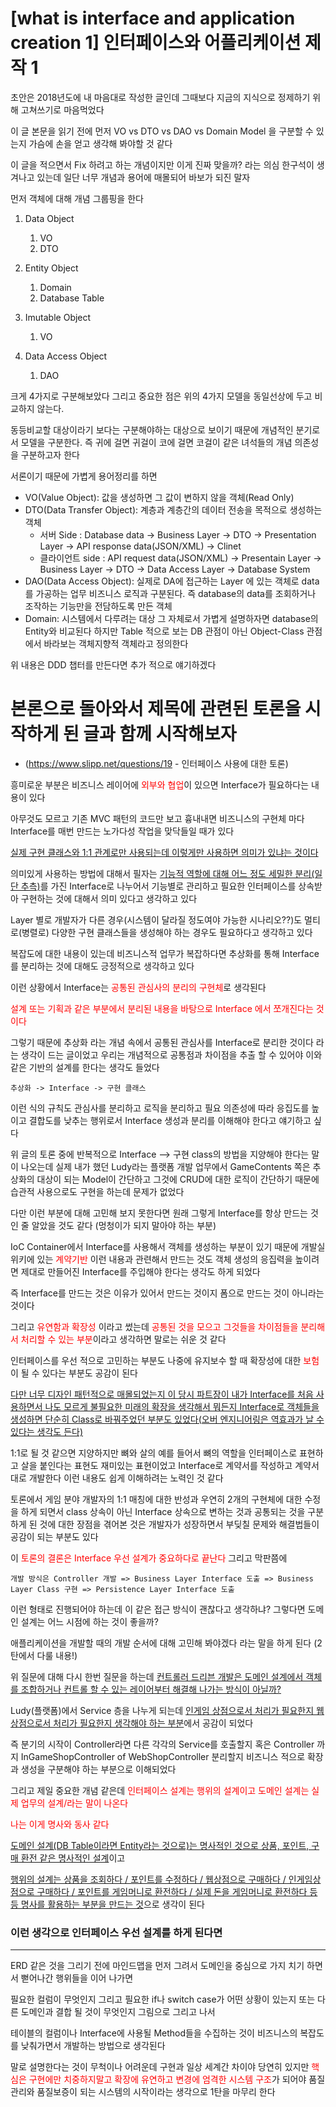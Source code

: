 # [what is interface and application creation 1] 인터페이스와 어플리케이션 제작 1

초안은 2018년도에 내 마음대로 작성한 글인데 그때보다 지금의 지식으로 정제하기 위해 고쳐쓰기로 마음먹었다 

이 글 본문을 읽기 전에 먼저 VO vs DTO vs DAO vs Domain Model 을 구분할 수 있는지 가슴에 손을 얻고 생각해 봐야할 것 같다

이 글을 적으면서 Fix 하려고 하는 개념이지만 이게 진짜 맞을까? 라는 의심 한구석이 생겨나고 있는데 일단 너무 개념과 용어에 매몰되어 바보가 되진 말자 

먼저 객체에 대해 개념 그룹핑을 한다 
1. Data Object 
   1. VO
   2. DTO

2. Entity Object 
   1. Domain
   2. Database Table

3. Imutable Object 
   1. VO

4. Data Access Object 
   1. DAO

크게 4가지로 구분해보았다 그리고 중요한 점은 위의 4가지 모델을 동일선상에 두고 비교하지 않는다. 

동등비교할 대상이라기 보다는 구분해야하는 대상으로 보이기 때문에 개념적인 분기로서 모델을 구분한다. 즉 귀에 걸면 귀걸이 코에 걸면 코걸이 같은 녀석들의 개념 의존성을 구분하고자 한다

서론이기 때문에 가볍게 용어정리를 하면 

* VO(Value Object): 값을 생성하면 그 값이 변하지 않을 객체(Read Only)
* DTO(Data Transfer Object): 계층과 계층간의 데이터 전송을 목적으로 생성하는 객체
  * 서버 Side :  Database data -> Business Layer -> DTO -> Presentation Layer -> API response data(JSON/XML) -> Clinet
  * 클라이언트 side : API request data(JSON/XML) -> Presentain Layer -> Business Layer -> DTO -> Data Access Layer -> Database System
* DAO(Data Access Object): 실제로 DA에 접근하는 Layer 에 있는 객체로 data를 가공하는 업무 비즈니스 로직과 구분된다. 즉 database의 data를 조회하거나 조작하는 기능만을 전담하도록 만든 객체
* Domain: 시스템에서 다루려는 대상 그 자체로서 가볍게 설명하자면 database의 Entity와 비교된다 하지만 Table 적으로 보는 DB 관점이 아닌 Object-Class 관점에서 바라보는 객체지향적 객체라고 정의한다

위 내용은 DDD 챕터를 만든다면 추가 적으로 얘기하겠다 

# 본론으로 돌아와서 제목에 관련된 토론을 시작하게 된 글과 함께 시작해보자
- (https://www.slipp.net/questions/19 - 인터페이스 사용에 대한 토론)

흥미로운 부분은 비즈니스 레이어에 <span style="color:red">외부와 협업</span>이 있으면 Interface가 필요하다는 내용이 있다 

아무것도 모르고 기존 MVC 패턴의 코드만 보고 흉내내면 비즈니스의 구현체 마다 Interface를 매번 만드는 노가다성 작업을 맞닥들일 때가 있다

<u>실제 구현 클래스와 1:1 관계로만 사용되는데 이렇게만 사용하면 의미가 있냐는 것이다</u>

의미있게 사용하는 방법에 대해서 필자는 <u>기능적 역할에 대해 어느 정도 세밀한 분리(일단 추측)</u>를 가진 Interface로 나누어서 기능별로 관리하고 필요한 인터페이스를 상속받아 구현하는 것에 대해서 의미 있다고 생각하고 있다

Layer 별로 개발자가 다른 경우(시스템이 달라질 정도여야 가능한 시나리오??)도 멀티로(병렬로) 다양한 구현 클래스들을 생성해야 하는 경우도 필요하다고 생각하고 있다

복잡도에 대한 내용이 있는데 비즈니스적 업무가 복잡하다면 추상화를 통해 Interface를 분리하는 것에 대해도 긍정적으로 생각하고 있다

이런 상황에서 Interface는 <span style="color:red">공통된 관심사의 분리의 구현체</span>로 생각된다

<span style="color:red">설계 또는 기획과 같은 부분에서 분리된 내용을 바탕으로 Interface 에서 쪼개진다는 것이다</span> 

그렇기 때문에 추상화 라는 개념 속에서 공통된 관심사를 Interface로 분리한 것이다 라는 생각이 드는 글이었고 우리는 개념적으로 공통점과 차이점을 추출 할 수 있어야 이와 같은 기반의 설계를 한다는 생각도 들었다

```
추상화 -> Interface -> 구현 클래스
```

이런 식의 규칙도 관심사를 분리하고 로직을 분리하고 필요 의존성에 따라 응집도를 높이고 결합도를 낮추는 행위로서 Interface 생성과 분리를 이해해야 한다고 얘기하고 싶다

위 글의 토론 중에 반복적으로 Interface –> 구현 class의 방법을 지양해야 한다는 말이 나오는데 실제 내가 했던 Ludy라는 플랫폼 개발 업무에서 GameContents 쪽은 추상화의 대상이 되는 Model이 간단하고 그것에 CRUD에 대한 로직이 간단하기 때문에 습관적 사용으로도 구현을 하는데 문제가 없었다 

다만 이런 부분에 대해 고민해 보지 못한다면 원래 그렇게 Interface를 항상 만드는 것인 줄 알았을 것도 같다 (멍청이가 되지 말아야 하는 부분)

IoC Container에서 Interface를 사용해서 객체를 생성하는 부분이 있기 때문에 개발실 위키에 있는 <span style="color:red">계약기반</span> 이런 내용과 관련해서 만드는 것도 객체 생성의 응집력을 높이려면 제대로 만들어진 Interface를 주입해야 한다는 생각도 하게 되었다

즉 Interface를 만드는 것은 이유가 있어서 만드는 것이지 폼으로 만드는 것이 아니라는 것이다 

그리고 <span style="color:red">유연함과 확장성</span> 이라고 썼는데 <span style="color:red">공통된 것을 모으고 그것들을 차이점들을 분리해서 처리할 수 있는 부분</span>이라고 생각하면 말로는 쉬운 것 같다

인터페이스를 우선 적으로 고민하는 부분도 나중에 유지보수 할 때 확장성에 대한 <span style="color:red">보험</span>이 될 수 있다는 부분도 공감이 된다

<u>다만 너무 디자인 패턴적으로 매몰되었는지 이 당시 파트장이 내가 Interface를 처음 사용하면서 나도 모르게 불필요한 미래의 확장을 생각해서 뭐든지 Interface로 객체들을 생성하면 단순히 Class로 바꿔주었던 부분도 있었다(오버 엔지니어링은 역효과가 날 수 있다는 생각도 든다)</u>

1:1로 될 것 같으면 지양하지만 뼈와 살의 예를 들어서 뼈의 역할을 인터페이스로 표현하고 살을 붙인다는 표현도 재미있는 표현이었고 Interface로 계약서를 작성하고 계약서대로 개발한다 이런 내용도 쉽게 이해하려는 노력인 것 같다

토론에서 게임 분야 개발자의 1:1 매칭에 대한 반성과 우연히 2개의 구현체에 대한 수정을 하게 되면서 class 상속이 아닌 Interface 상속으로 변하는 것과 공통되는 것을 구분하게 된 것에 대한 장점을 겪어본 것은 개발자가 성장하면서 부딪칠 문제와 해결법들이 공감이 되는 부분도 있다

이 <span style="color:red">토론의 결론은 Interface 우선 설계가 중요하다로 끝난다</span> 그리고 막판쯤에

```
개발 방식은 Controller 개발 => Business Layer Interface 도출 => Business Layer Class 구현 => Persistence Layer Interface 도출
```
이런 형태로 진행되어야 하는데 이 같은 접근 방식이 괜찮다고 생각하냐? 그렇다면 도메인 설계는 어느 시점에 하는 것이 좋을까? 

애플리케이션을 개발할 때의 개발 순서에 대해 고민해 봐야겠다 라는 말을 하게 된다 (2탄에서 다룰 내용!)

위 질문에 대해 다시 한번 질문을 하는데 <u>컨트롤러 드리븐 개발은 도메인 설계에서 객체를 조합하거나 컨트롤 할 수 있는 레이어부터 해결해 나가는 방식이 아닐까? </u>

Ludy(플랫폼)에서 Service 층을 나누게 되는데 <u>인게임 상점으로서 처리가 필요한지 웹 상점으로서 처리가 필요한지 생각해야 하는 부분</u>에서 공감이 되었다

즉 분기의 시작이 Controller라면 다른 각각의 Service를 호출할지 혹은 Controller 까지 InGameShopController of WebShopController 분리할지 비즈니스 적으로 확장과 생성을 구분해야 하는 부분으로 이해되었다 

그리고 제일 중요한 개념 같은데 <span style="color:red">인터페이스 설계는 행위의 설계이고 도메인 설계는 실제 업무의 설계/<span>라는 말이 나온다 

<span style="color:red">나는 이게 명사와 동사 같다</span> 

<u>도메인 설계(DB Table이라면 Entity라는 것으로)는 명사적인 것으로 상품, 포인트, 구매 환전 같은 명사적인 설계</u>이고 

<u>행위의 설계는 상품을 조회하다 / 포인트를 수정하다 / 웹상점으로 구매하다 / 인게임상점으로 구매하다 / 포인트를 게임머니로 환전하다 / 실제 돈을 게임머니로 환전하다 등등 명사를 활용하는 부분을 만드는 것</u>으로 생각이 된다

### 이런 생각으로 인터페이스 우선 설계를 하게 된다면
---- 

ERD 같은 것을 그리기 전에 마인드맵을 먼저 그려서 도메인을 중심으로 가지 치기 하면서 뻗어나간 행위들을 이어 나가면

필요한 컬럼이 무엇인지 그리고 필요한 if나 switch case가 어떤 상황이 있는지 또는 다른 도메인과 결합 될 것이 무엇인지 그림으로 그리고 나서 

테이블의 컬럼이나 Interface에 사용될 Method들을 수집하는 것이 비즈니스의 복잡도를 낮춰가면서 개발하는 방법으로 생각된다

말로 설명한다는 것이 무척이나 어려운데 구현과 일상 세계간 차이야 당연히 있지만 <span style="color:red">핵심은 구현에만 치중하지말고 확장에 유연하고 변경에 엄격한 시스템 구조</span>가 되어야 품질관리와 품질보증이 되는 시스템의 시작이라는 생각으로 1탄을 마무리 한다 
